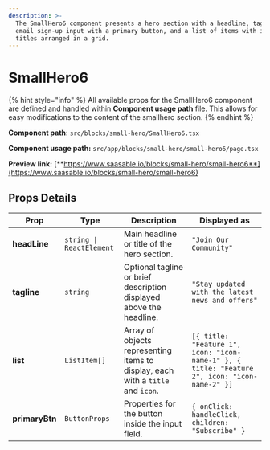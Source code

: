 ```yaml
---
description: >-
  The SmallHero6 component presents a hero section with a headline, tagline, an
  email sign-up input with a primary button, and a list of items with icons and
  titles arranged in a grid.
---
```


# SmallHero6

{% hint style="info" %}
All available props for the SmallHero6 component are defined and handled within **Component usage path** file. This allows for easy modifications to the content of the smallhero section.
{% endhint %}

**Component path**: `src/blocks/small-hero/SmallHero6.tsx`

**Component usage path:**  `src/app/blocks/small-hero/small-hero6/page.tsx`

**Preview link:** [**https://www.saasable.io/blocks/small-hero/small-hero6**](https://www.saasable.io/blocks/small-hero/small-hero6)

## Props Details

| Prop           | Type                     | Description                                                                     | Displayed as                                                                                 |
| -------------- | ------------------------ | ------------------------------------------------------------------------------- | -------------------------------------------------------------------------------------------- |
| **headLine**   | `string \| ReactElement` | Main headline or title of the hero section.                                     | `"Join Our Community"`                                                                       |
| **tagline**    | `string`                 | Optional tagline or brief description displayed above the headline.             | `"Stay updated with the latest news and offers"`                                             |
| **list**       | `ListItem[]`             | Array of objects representing items to display, each with a `title` and `icon`. | `[{ title: "Feature 1", icon: "icon-name-1" }, { title: "Feature 2", icon: "icon-name-2" }]` |
| **primaryBtn** | `ButtonProps`            | Properties for the button inside the input field.                               | `{ onClick: handleClick, children: "Subscribe" }`                                            |
